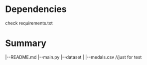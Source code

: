 # Dependencies
check requirements.txt
# Summary
|--README.md
|--main.py
|--dataset
| |--medals.csv //just for test
